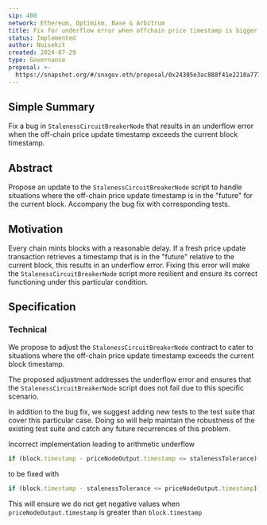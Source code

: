```yaml
---
sip: 400
network: Ethereum, Optimism, Base & Arbitrum
title: Fix for underflow error when offchain price timestamp is bigger than current block timestamp
status: Implemented
author: Noisekit
created: 2024-07-29
type: Governance
proposal: >-
  https://snapshot.org/#/snxgov.eth/proposal/0x24305e3ac888f41e2210a7775ab44c732cc68aed6c73e3480e790bab3cb2875c
---
```


## Simple Summary

Fix a bug in `StalenessCircuitBreakerNode` that results in an underflow error when the off-chain price update timestamp exceeds the current block timestamp.

## Abstract

Propose an update to the `StalenessCircuitBreakerNode` script to handle situations where the off-chain price update timestamp is in the "future" for the current block. Accompany the bug fix with corresponding tests.

## Motivation

Every chain mints blocks with a reasonable delay. If a fresh price update transaction retrieves a timestamp that is in the "future" relative to the current block, this results in an underflow error. Fixing this error will make the `StalenessCircuitBreakerNode` script more resilient and ensure its correct functioning under this particular condition.

## Specification

### Technical

We propose to adjust the `StalenessCircuitBreakerNode` contract to cater to situations where the off-chain price update timestamp exceeds the current block timestamp.

The proposed adjustment addresses the underflow error and ensures that the `StalenessCircuitBreakerNode` script does not fail due to this specific scenario.

In addition to the bug fix, we suggest adding new tests to the test suite that cover this particular case. Doing so will help maintain the robustness of the existing test suite and catch any future recurrences of this problem.

Incorrect implementation leading to arithmetic underflow 
```js
if (block.timestamp - priceNodeOutput.timestamp <= stalenessTolerance) {
```
to be fixed with 
```js
if (block.timestamp - stalenessTolerance <= priceNodeOutput.timestamp) {
```

This will ensure we do not get negative values when `priceNodeOutput.timestamp` is greater than `block.timestamp`
